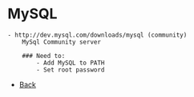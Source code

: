 # MySQL
	- http://dev.mysql.com/downloads/mysql (community)
		MySql Community server

		### Need to:
			- Add MySQL to PATH
			- Set root password
			
*   [Back](https://github.com/stefan22/phpIntro)
